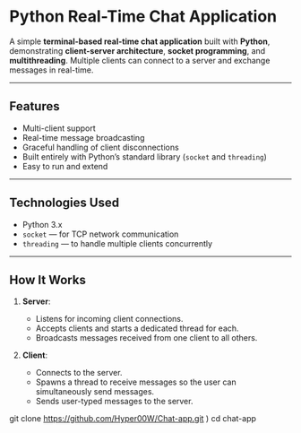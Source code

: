 # Python Real-Time Chat Application

A simple **terminal-based real-time chat application** built with **Python**, demonstrating **client-server architecture**, **socket programming**, and **multithreading**. Multiple clients can connect to a server and exchange messages in real-time.

---

## Features

- Multi-client support
- Real-time message broadcasting
- Graceful handling of client disconnections
- Built entirely with Python’s standard library (`socket` and `threading`)
- Easy to run and extend

---

## Technologies Used

- Python 3.x
- `socket` — for TCP network communication
- `threading` — to handle multiple clients concurrently

---

## How It Works

1. **Server**:  
   - Listens for incoming client connections.
   - Accepts clients and starts a dedicated thread for each.
   - Broadcasts messages received from one client to all others.

2. **Client**:  
   - Connects to the server.
   - Spawns a thread to receive messages so the user can simultaneously send messages.
   - Sends user-typed messages to the server.


git clone https://github.com/Hyper00W/Chat-app.git
)
cd chat-app
